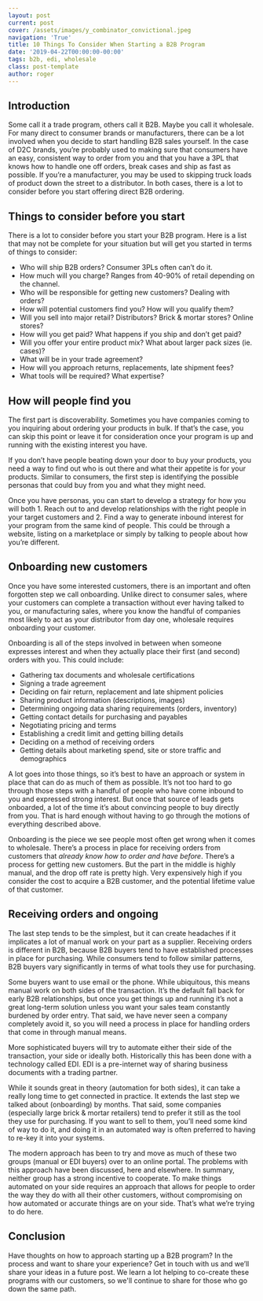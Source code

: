 ```yaml
---
layout: post
current: post
cover: /assets/images/y_combinator_convictional.jpeg
navigation: 'True'
title: 10 Things To Consider When Starting a B2B Program
date: '2019-04-22T00:00:00-00:00'
tags: b2b, edi, wholesale
class: post-template
author: roger
---
```

## Introduction

Some call it a trade program, others call it B2B. Maybe you call it wholesale. For many direct to consumer brands or manufacturers, there can be a lot involved when you decide to start handling B2B sales yourself. In the case of D2C brands, you’re probably used to making sure that consumers have an easy, consistent way to order from you and that you have a 3PL that knows how to handle one off orders, break cases and ship as fast as possible. If you’re a manufacturer, you may be used to skipping truck loads of product down the street to a distributor. In both cases, there is a lot to consider before you start offering direct B2B ordering.

## Things to consider before you start

There is a lot to consider before you start your B2B program. Here is a list that may not be complete for your situation but will get you started in terms of things to consider:

* Who will ship B2B orders? Consumer 3PLs often can’t do it.
* How much will you charge? Ranges from 40-90% of retail depending on the channel.
* Who will be responsible for getting new customers? Dealing with orders?
* How will potential customers find you? How will you qualify them?
* Will you sell into major retail? Distributors? Brick & mortar stores? Online stores?
* How will you get paid? What happens if you ship and don’t get paid?
* Will you offer your entire product mix? What about larger pack sizes (ie. cases)?
* What will be in your trade agreement? 
* How will you approach returns, replacements, late shipment fees?
* What tools will be required? What expertise?

## How will people find you

The first part is discoverability. Sometimes you have companies coming to you inquiring about ordering your products in bulk. If that’s the case, you can skip this point or leave it for consideration once your program is up and running with the existing interest you have.

If you don’t have people beating down your door to buy your products, you need a way to find out who is out there and what their appetite is for your products. Similar to consumers, the first step is identifying the possible personas that could buy from you and what they might need.

Once you have personas, you can start to develop a strategy for how you will both 1. Reach out to and develop relationships with the right people in your target customers and 2. Find a way to generate inbound interest for your program from the same kind of people. This could be through a website, listing on a marketplace or simply by talking to people about how you’re different.

## Onboarding new customers

Once you have some interested customers, there is an important and often forgotten step we call onboarding. Unlike direct to consumer sales, where your customers can complete a transaction without ever having talked to you, or manufacturing sales, where you know the handful of companies most likely to act as your distributor from day one, wholesale requires onboarding your customer. 

Onboarding is all of the steps involved in between when someone expresses interest and when they actually place their first (and second) orders with you. This could include:

* Gathering tax documents and wholesale certifications
* Signing a trade agreement
* Deciding on fair return, replacement and late shipment policies
* Sharing product information (descriptions, images)
* Determining ongoing data sharing requirements (orders, inventory)
* Getting contact details for purchasing and payables
* Negotiating pricing and terms
* Establishing a credit limit and getting billing details
* Deciding on a method of receiving orders
* Getting details about marketing spend, site or store traffic and demographics

A lot goes into those things, so it’s best to have an approach or system in place that can do as much of them as possible. It’s not too hard to go through those steps with a handful of people who have come inbound to you and expressed strong interest. But once that source of leads gets onboarded, a lot of the time it’s about convincing people to buy directly from you. That is hard enough without having to go through the motions of everything described above.

Onboarding is the piece we see people most often get wrong when it comes to wholesale. There’s a process in place for receiving orders from customers that *already know how to order and have before*. There’s a process for getting new customers. But the part in the middle is highly manual, and the drop off rate is pretty high. Very expensively high if you consider the cost to acquire a B2B customer, and the potential lifetime value of that customer. 

## Receiving orders and ongoing

The last step tends to be the simplest, but it can create headaches if it implicates a lot of manual work on your part as a supplier. Receiving orders is different in B2B, because B2B buyers tend to have established processes in place for purchasing. While consumers tend to follow similar patterns, B2B buyers vary significantly in terms of what tools they use for purchasing.

Some buyers want to use email or the phone. While ubiquitous, this means manual work on both sides of the transaction. It’s the default fall back for early B2B relationships, but once you get things up and running it’s not a great long-term solution unless you want your sales team constantly burdened by order entry. That said, we have never seen a company completely avoid it, so you will need a process in place for handling orders that come in through manual means.

More sophisticated buyers will try to automate either their side of the transaction, your side or ideally both. Historically this has been done with a technology called EDI. EDI is a pre-internet way of sharing business documents with a trading partner. 

While it sounds great in theory (automation for both sides), it can take a really long time to get connected in practice. It extends the last step we talked about (onboarding) by months. That said, some companies (especially large brick & mortar retailers) tend to prefer it still as the tool they use for purchasing. If you want to sell to them, you’ll need some kind of way to do it, and doing it in an automated way is often preferred to having to re-key it into your systems.

The modern approach has been to try and move as much of these two groups (manual or EDI buyers) over to an online portal. The problems with this approach have been discussed, here and elsewhere. In summary, neither group has a strong incentive to cooperate. To make things automated on your side requires an approach that allows for people to order the way they do with all their other customers, without compromising on how automated or accurate things are on your side. That’s what we’re trying to do here.

## Conclusion

Have thoughts on how to approach starting up a B2B program? In the process and want to share your experience? Get in touch with us and we’ll share your ideas in a future post. We learn a lot helping to co-create these programs with our customers, so we'll continue to share for those who go down the same path.
